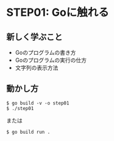 # STEP01: Goに触れる

## 新しく学ぶこと

* Goのプログラムの書き方
* Goのプログラムの実行の仕方
* 文字列の表示方法

## 動かし方

```
$ go build -v -o step01
$ ./step01
```

または

```
$ go build run .
```


